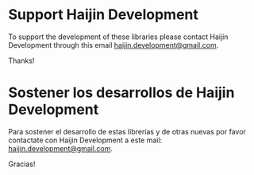 # Support Haijin Development

To support the development of these libraries please contact Haijin Development through this email haijin.development@gmail.com.

Thanks!

# Sostener los desarrollos de Haijin Development

Para sostener el desarrollo de estas librerías y de otras nuevas por favor contactate con Haijin Development a este mail: haijin.development@gmail.com.

Gracias!
